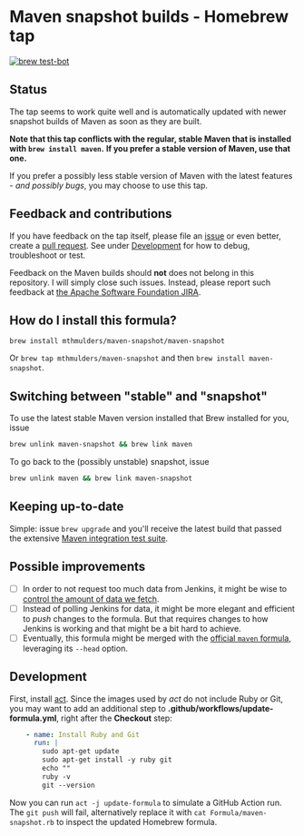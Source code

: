 # Maven snapshot builds - Homebrew tap

[![brew test-bot](https://github.com/mthmulders/homebrew-maven-snapshot/workflows/brew%20test-bot/badge.svg)](https://github.com/mthmulders/homebrew-maven-snapshot/actions/workflows/tests.yml)

## Status
The tap seems to work quite well and is automatically updated with newer snapshot builds of Maven as soon as they are built.

**Note that this tap conflicts with the regular, stable Maven that is installed with `brew install maven`.**
**If you prefer a stable version of Maven, use that one.**

If you prefer a possibly less stable version of Maven with the latest features - _and possibly bugs_, you may choose to use this tap.

## Feedback and contributions
If you have feedback on the tap itself, please file an [issue](https://github.com/mthmulders/homebrew-maven-snapshot/issues) or even better, create a [pull request](https://github.com/mthmulders/homebrew-maven-snapshot/pulls).
See under [Development](#development) for how to debug, troubleshoot or test.

Feedback on the Maven builds should **not** does not belong in this repository.
I will simply close such issues.
Instead, please report such feedback at [the Apache Software Foundation JIRA](https://issues.apache.org/jira/browse/MNG).

## How do I install this formula?
`brew install mthmulders/maven-snapshot/maven-snapshot`

Or `brew tap mthmulders/maven-snapshot` and then `brew install maven-snapshot`.

## Switching between "stable" and "snapshot"
To use the latest stable Maven version installed that Brew installed for you, issue
```sh
brew unlink maven-snapshot && brew link maven
```

To go back to the (possibly unstable) snapshot, issue
```sh
brew unlink maven && brew link maven-snapshot
```

## Keeping up-to-date
Simple: issue `brew upgrade` and you'll receive the latest build that passed the extensive [Maven integration test suite](https://github.com/apache/maven-integration-testing/).

## Possible improvements
* [ ] In order to not request too much data from Jenkins, it might be wise to [control the amount of data we fetch](https://ci-builds.apache.org/job/Maven/job/maven-box/job/maven/job/master/api/).
* [ ] Instead of polling Jenkins for data, it might be more elegant and efficient to _push_ changes to the formula.
But that requires changes to how Jenkins is working and that might be a bit hard to achieve.
* [ ] Eventually, this formula might be merged with the [official `maven` formula](https://github.com/Homebrew/homebrew-core/blob/master/Formula/maven.rb), leveraging its `--head` option.

## Development
First, install [act](https://github.com/nektos/act/).
Since the images used by _act_ do not include Ruby or Git, you may want to add an additional step to **.github/workflows/update-formula.yml**, right after the **Checkout** step:

```yml
    - name: Install Ruby and Git
      run: |
        sudo apt-get update
        sudo apt-get install -y ruby git
        echo ""
        ruby -v
        git --version
```

Now you can run `act -j update-formula` to simulate a GitHub Action run.
The `git push` will fail, alternatively replace it with `cat Formula/maven-snapshot.rb` to inspect the updated Homebrew formula.
